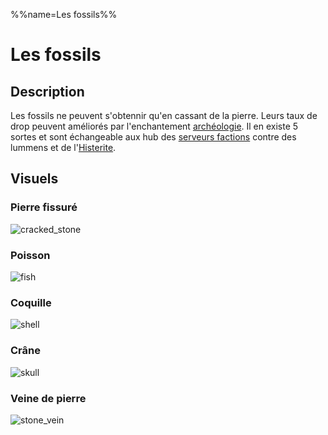 %%name=Les fossils%%

# Les fossils

## Description
Les fossils ne peuvent s'obtennir qu'en cassant de la pierre. Leurs taux de drop peuvent améliorés par l'enchantement [archéologie](https://histeria.fr/wiki/enchantements/archeologie). Il en existe 5 sortes et sont échangeable aux hub des [serveurs factions](https://histeria.fr/wiki/mondes/faction-servers) contre des lummens et de l'[Histerite](https://histeria.fr/wiki/objets/histerite).

## Visuels 

### Pierre fissuré
![cracked_stone](https://raw.githubusercontent.com/HisteriaMC/histeria-wiki/main/.assets/pictures/cracked_stone.png)

### Poisson
![fish](https://raw.githubusercontent.com/HisteriaMC/histeria-wiki/main/.assets/pictures/fish.png)

### Coquille
![shell](https://raw.githubusercontent.com/HisteriaMC/histeria-wiki/main/.assets/pictures/shell.png)

### Crâne
![skull](https://raw.githubusercontent.com/HisteriaMC/histeria-wiki/main/.assets/pictures/skull.png)

### Veine de pierre
![stone_vein](https://raw.githubusercontent.com/HisteriaMC/histeria-wiki/main/.assets/pictures/stone_vein.png)
